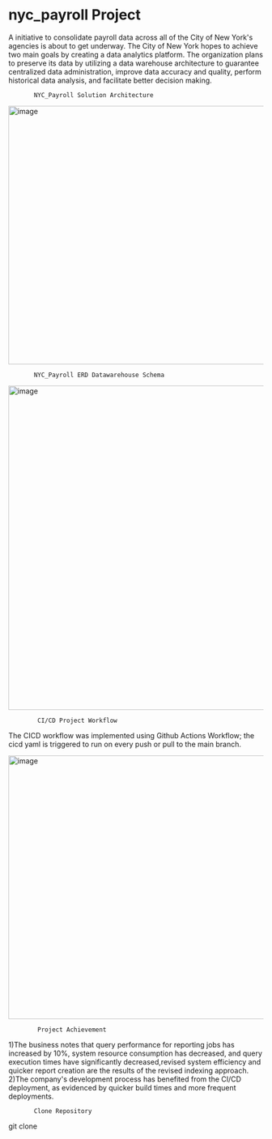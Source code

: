 # nyc_payroll Project

A initiative to consolidate payroll data across all of the City of New York's agencies is about to get underway. The City of New York hopes to achieve two main goals by creating a data analytics platform. The organization plans to preserve its data by utilizing a data warehouse architecture to guarantee centralized data administration, improve data accuracy and quality, perform historical data analysis, and facilitate better decision making.


           NYC_Payroll Solution Architecture
<img width="511" alt="image" src="https://github.com/user-attachments/assets/99aae43a-bbe6-4a01-b9b7-30cb98cff15b">




           NYC_Payroll ERD Datawarehouse Schema
<img width="641" alt="image" src="https://github.com/user-attachments/assets/d8e5b7d8-f5d5-4215-9008-26f2033e3f67">


            CI/CD Project Workflow
The CICD workflow was implemented using Github Actions Workflow; the cicd yaml is triggered to run on every push or pull to the main branch.

<img width="521" alt="image" src="https://github.com/user-attachments/assets/453b87bb-76f2-4646-a674-fb28da197913">



            Project Achievement
1)The business notes that query performance for reporting jobs has increased by 10%, system resource consumption has decreased, and query execution times have significantly decreased,revised system efficiency and quicker report creation are the results of the revised indexing approach.
2)The company's development process has benefited from the CI/CD deployment, as evidenced by quicker build times and more frequent deployments.

           Clone Repository
git clone 


            
